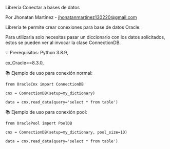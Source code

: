 Librería Conectar a bases de datos


Por Jhonatan Martínez - jhonatanmartinez130220@gmail.com


Librería te permite crear conexiones para base de datos Oracle:

Para utilizarla solo necesitas pasar un diccionario con los datos solicitados, estos se pueden ver al invocar la clase ConnectionDB.

💡 Prerequisitos:
Python 3.8.9,

cx_Oracle==8.3.0,

📚 Ejemplo de uso para conexión normal:

    from OracleCnx import ConnectionDB
    
    cnx = ConnectionDB(setup=my_dictionary)
    
    data = cnx.read_data(query='select * from table')

📚 Ejemplo de uso para conexión pool:

    from OraclePool import PoolDB
    
    cnx = ConnectionDB(setup=my_dictionary, pool_size=10)
    
    data = cnx.read_data(query='select * from table')